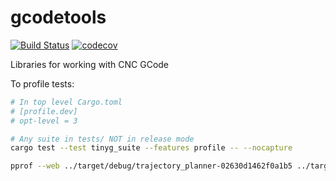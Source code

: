 # gcodetools

[![Build Status](https://travis-ci.org/jamwaffles/gcodetools.svg?branch=master)](https://travis-ci.org/jamwaffles/gcodetools)
[![codecov](https://codecov.io/gh/jamwaffles/gcodetools/branch/master/graph/badge.svg)](https://codecov.io/gh/jamwaffles/gcodetools)

Libraries for working with CNC GCode

To profile tests:

```bash
# In top level Cargo.toml
# [profile.dev]
# opt-level = 3

# Any suite in tests/ NOT in release mode
cargo test --test tinyg_suite --features profile -- --nocapture

pprof --web ../target/debug/trajectory_planner-02630d1462f0a1b5 ../target/profiles/trajectory_planner-02630d1462f0a1b5.profile
```
